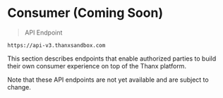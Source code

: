 # Consumer (Coming Soon)

> API Endpoint

```
https://api-v3.thanxsandbox.com
```

This section describes endpoints that enable authorized parties to build
their own consumer experience on top of the Thanx platform.

<aside class="notice">
  Note that these API endpoints are not yet available and are subject to change.
</aside>
